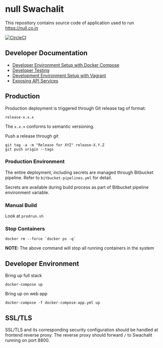 # null Swachalit

This repository contains source code of application used to run https://null.co.in

[![CircleCI](https://circleci.com/gh/null-open-security-community/swachalit/tree/master.svg?style=svg)](https://circleci.com/gh/null-open-security-community/swachalit/tree/master)

## Developer Documentation

* [Developer Environment Setup with Docker Compose](doc/developer-guide-docker-compose.md)
* [Developer Testing](doc/testing.md)
* [Development Environment Setup with Vagrant](doc/vagrant.md)
* [Exposing API Services](doc/exposing-api-services.md)

## Production

Production deployment is triggered through Git release tag of format:

```
release-x.x.x
```

The `x.x.x` conforms to semantic versioning.

Push a release through git

```
git tag -a -m "Release for XYZ" release-X.Y.Z
git push origin --tags
```

### Production Environment

The entire deployment, including secrets are managed through Bitbucket pipeline.
Refer to `bitbucket-pipelines.yml` for detail.

Secrets are available during build process as part of Bitbucket pipeline environment variable.

### Manual Build

Look at `prodrun.sh`

### Stop Containers

```
docker rm --force `docker ps -q`
```

**NOTE:** The above command will stop all running containers in the system

## Developer Environment

Bring up full stack

```
docker-compose up
```

Bring up on web app

```
docker-compose -f docker-compose-app.yml up
```

## SSL/TLS

SSL/TLS and its corresponding security configuration should be handled at frontend reverse proxy. The reverse proxy should forward `/` to Swachalit running on port 8800.


